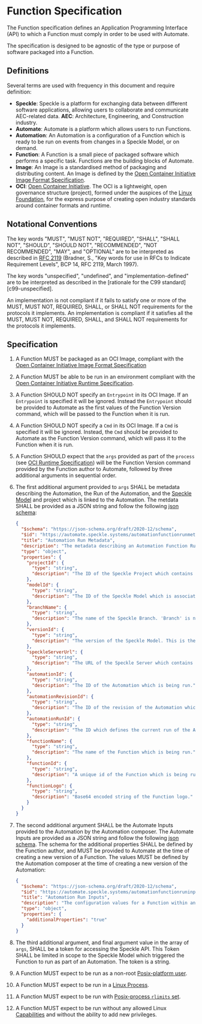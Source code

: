 # Function Specification

The Function specification defines an Application Programming Interface (API) to which a Function must comply in order to be used with Automate.

The specification is designed to be agnostic of the type or purpose of software packaged into a Function.

## Definitions

Several terms are used with frequency in this document and require definition:

- **Speckle**: Speckle is a platform for exchanging data between different software applications, allowing users to collaborate and communicate AEC-related data.
**AEC**: Architecture, Engineering, and Construction industry.
- **Automate**: Automate is a platform which allows users to run Functions.
- **Automation**: An Automation is a configuration of a Function which is ready to be run on events from changes in a Speckle Model, or on demand.
- **Function**: A Function is a small piece of packaged software which performs a specific task. Functions are the building blocks of Automate.
- **Image**: An Image is a standardised method of packaging and distributing content. An Image is defined by the [Open Container Initiative Image Format Specification](https://github.com/opencontainers/image-spec/blob/main/spec.md).
- **OCI**: [Open Container Initiative](https://opencontainers.org/). The OCI is a lightweight, open governance structure (project), formed under the auspices of the [Linux Foundation](https://www.linuxfoundation.org/), for the express purpose of creating open industry standards around container formats and runtime.

## Notational Conventions

The key words "MUST", "MUST NOT", "REQUIRED", "SHALL", "SHALL NOT", "SHOULD", "SHOULD NOT", "RECOMMENDED", "NOT RECOMMENDED", "MAY", and "OPTIONAL" are to be interpreted as described in [RFC 2119](https://tools.ietf.org/html/rfc2119) (Bradner, S., "Key words for use in RFCs to Indicate Requirement Levels", BCP 14, RFC 2119, March 1997).

The key words "unspecified", "undefined", and "implementation-defined" are to be interpreted as described in the [rationale for the C99 standard][c99-unspecified].

An implementation is not compliant if it fails to satisfy one or more of the MUST, MUST NOT, REQUIRED, SHALL, or SHALL NOT requirements for the protocols it implements.
An implementation is compliant if it satisfies all the MUST, MUST NOT, REQUIRED, SHALL, and SHALL NOT requirements for the protocols it implements.

## Specification

1. A Function MUST be packaged as an OCI Image, compliant with the [Open Container Initiative Image Format Specification](https://github.com/opencontainers/image-spec/blob/main/spec.md)

1. A Function MUST be able to be run in an environment compliant with the [Open Container Initiative Runtime Specification](https://github.com/opencontainers/runtime-spec/blob/main/spec.md).

1. A Function SHOULD NOT specify an `Entrypoint` in its OCI Image. If an `Entrypoint` is specified it will be ignored. Instead the `Entrypoint` should be provided to Automate as the first values of the Function Version command, which will be passed to the Function when it is run.

1. A Function SHOULD NOT specify a `Cmd` in its OCI Image. If a `Cmd` is specified it will be ignored. Instead, the `Cmd` should be provided to Automate as the Function Version command, which will pass it to the Function when it is run.

1. A Function SHOULD expect that the `args` provided as part of the `process` (see [OCI Runtime Specification](https://github.com/opencontainers/runtime-spec/blob/main/spec.md)) will be the Function Version command provided by the Function author to Automate, followed by three additional arguments in sequential order.

1. The first additional argument provided to `args` SHALL be metadata describing the Automation, the Run of the Automation, and the [Speckle Model](../user/concepts.md) and project which is linked to the Automation. The metdata SHALL be provided as a JSON string and follow the following [json schema](https://json-schema.org/):

    ```json
    {
      "$schema": "https://json-schema.org/draft/2020-12/schema",
      "$id": "https://automate.speckle.systems/automationfunctionrunmetadata.schema.json",
      "title": "Automation Run Metadata",
      "description": "The metadata describing an Automation Function Run.",
      "type": "object",
      "properties": {
        "projectId": {
          "type": "string",
          "description": "The ID of the Speckle Project which contains the Speckle Model which is associated with the Automation."
        },
        "modelId": {
          "type": "string",
          "description": "The ID of the Speckle Model which is associated with the Automation. A change to this model may have caused the Automation to run."
        },
        "branchName": {
          "type": "string",
          "description": "The name of the Speckle Branch. 'Branch' is now known as 'Model' except in the Speckle API, where 'Branch' wording is retained to provide backwards compatibility and ensure ongoing stability of the API."
        },
        "versionId": {
          "type": "string",
          "description": "The version of the Speckle Model. This is the version which was created as a result of the change which triggered the Automation to run. Or, in the case of an Automation being manually triggered by a user, it is the current version of the Speckle Model."
        },
        "speckleServerUrl": {
          "type": "string",
          "description": "The URL of the Speckle Server which contains the Speckle Project and Speckle Model which is associated with the Automation."
        },
        "automationId": {
          "type": "string",
          "description": "The ID of the Automation which is being run."
        },
        "automationRevisionId": {
          "type": "string",
          "description": "The ID of the revision of the Automation which is being run."
        },
        "automationRunId": {
          "type": "string",
          "description": "The ID which defines the current run of the Automation. This is a unique ID which is generated for each run of an Automation."
        },
        "functionName": {
          "type": "string",
          "description": "The name of the Function which is being run."
        },
        "functionId": {
          "type": "string",
          "description": "A unique id of the Function which is being run. This includes a hyphen concatenated string containing the Automation ID, the Automation version ID, the Function Id, the Function Version ID, and a unique number which identifies this running instance within the context of the running Automation."
        },
        "functionLogo": {
          "type": "string",
          "description": "Base64 encoded string of the Function logo."
        }
      }
    }
    ```

1. The second additional argument SHALL be the Automate Inputs provided to the Automation by the Automation composer. The Automate Inputs are provided as a JSON string and follow the following [json schema](https://json-schema.org/). The schema for the additional properties SHALL be defined by the Function author, and MUST be provided to Automate at the time of creating a new version of a Function. The values MUST be defined by the Automation composer at the time of creating a new version of the Automation:

    ```json
    {
      "$schema": "https://json-schema.org/draft/2020-12/schema",
      "$id": "https://automate.speckle.systems/automationfunctionruninputs.schema.json",
      "title": "Automation Run Inputs",
      "description": "The configuration values for a Function within an Automation.",
      "type": "object",
      "properties": {
        "additionalProperties": "true"
      }
    }
    ```

1. The third additional argument, and final argument value in the array of `args`, SHALL be a token for accessing the Speckle API. This Token SHALL be limited in scope to the Speckle Model which triggered the Function to run as part of an Automation. The token is a string.

1. A Function MUST expect to be run as a non-root [Posix-platform user](https://github.com/opencontainers/runtime-spec/blob/main/config.md).

1. A Function MUST expect to be run in a [Linux Process](https://github.com/opencontainers/runtime-spec/blob/main/config.md#process).

1. A Function MUST expect to be run with [Posix-process `rlimits` set](https://github.com/opencontainers/runtime-spec/blob/main/config.md#process).

1. A Function MUST expect to be run without any allowed Linux [Capabilities](http://man7.org/linux/man-pages/man7/capabilities.7.html) and without the ability to add new privileges.
